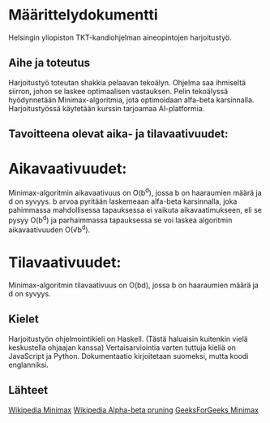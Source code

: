 # Määrittelydokumentti

Helsingin yliopiston TKT-kandiohjelman aineopintojen harjoitustyö.

## Aihe ja toteutus

Harjoitustyö toteutan shakkia pelaavan tekoälyn. Ohjelma saa ihmiseltä siirron, johon se laskee optimaalisen vastauksen. Pelin tekoälyssä hyödynnetään Minimax-algoritmia, jota optimoidaan alfa-beta karsinnalla. Harjoitustyössä käytetään kurssin tarjoamaa AI-platformia.

## Tavoitteena olevat aika- ja tilavaativuudet:

# Aikavaativuudet:

Minimax-algoritmin aikavaativuus on O(b<sup>d</sup>), jossa b on haaraumien määrä ja d on syvyys. b arvoa pyritään laskemeaan alfa-beta karsinnalla, joka pahimmassa mahdollisessa tapauksessa ei vaikuta aikavaatimukseen, eli se pysyy O(b<sup>d</sup>) ja parhaimmassa tapauksessa se voi laskea algoritmin aikavaativuuden O(√b<sup>d</sup>).

# Tilavaativuudet:

Minimax-algoritmin tilavaativuus on O(bd), jossa b on haaraumien määrä ja d on syvyys.

## Kielet

Harjoitustyön ohjelmointikieli on Haskell. (Tästä haluaisin kuitenkin vielä keskustella ohjaajan kanssa)
Vertaisarviointia varten tuttuja kieliä on JavaScript ja Python.
Dokumentaatio kirjoitetaan suomeksi, mutta koodi englanniksi.

## Lähteet

[Wikipedia Minimax](https://en.wikipedia.org/wiki/Minimax)
[Wikipedia Alpha-beta pruning](https://en.wikipedia.org/wiki/Alpha%E2%80%93beta_pruning)
[GeeksForGeeks Minimax](https://www.geeksforgeeks.org/minimax-algorithm-in-game-theory-set-1-introduction/)
